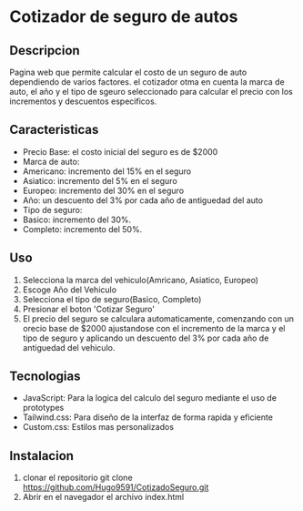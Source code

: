 # Cotizador de seguro de autos

## Descripcion
Pagina web que permite calcular el costo de un seguro de auto dependiendo de varios factores. el cotizador otma en cuenta la marca de auto,  el año y el tipo de sgeuro seleccionado
para calcular el precio con los incrementos y descuentos especificos.

## Caracteristicas
- Precio Base: el costo inicial del seguro es de $2000
- Marca de auto:
 - Americano: incremento del 15% en el seguro
 - Asiatico: incremento del 5% en el seguro
 - Europeo: incremento del 30% en el seguro
-  Año: un descuento del 3% por cada año de antiguedad del auto
-  Tipo de seguro:
  - Basico: incremento del 30%.
  - Completo: incremento del 50%.

## Uso
1. Selecciona la marca del vehiculo(Amricano, Asiatico, Europeo)
2. Escoge Año del Vehiculo
3. Selecciona el tipo de seguro(Basico, Completo)
4. Presionar el boton 'Cotizar Seguro'
5. El precio del seguro se calculara automaticamente, comenzando con un orecio base de $2000 ajustandose con el incremento de la marca y el tipo de seguro
    y aplicando un descuento del 3% por cada año de antiguedad del vehiculo.

## Tecnologias
- JavaScript: Para la logica del calculo del seguro mediante el uso de prototypes
- Tailwind.css: Para diseño de la interfaz de forma rapida y eficiente
- Custom.css: Estilos mas personalizados

## Instalacion
1. clonar el repositorio
  git clone https://github.com/Hugo9591/CotizadoSeguro.git
2. Abrir en el navegador el archivo index.html

  
   
